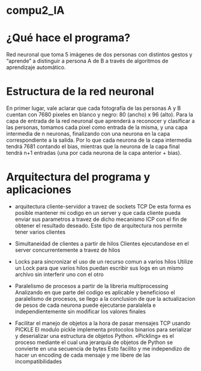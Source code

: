 # compu2_IA
# ¿Qué hace el programa? 
  Red neuronal que toma 5 imágenes de dos personas con distintos gestos y “aprende” a distinguir a persona A de B a través de algoritmos de aprendizaje automático. 
# Estructura de la red neuronal 
  En primer lugar, vale aclarar que cada fotografía de las personas A y B cuentan con 7680 pixeles en blanco y negro: 80 (ancho) x 96 (alto). Para la capa de entrada de la red neuronal que aprenderá a reconocer y clasificar a las personas, tomamos cada pixel como entrada de la misma, y una capa intermedia de n neuronas, finalizando con una neurona en la capa correspondiente a la salida. Por lo que cada neurona de la capa intermedia tendrá 7681 contando el bias, mientras que la neurona de la capa final tendrá n+1 entradas (una por cada neurona de la capa anterior + bias). 
# Arquitectura del programa y aplicaciones
  - arquitectura cliente-servidor a travez de sockets TCP
    De esta forma es posible mantener mi codigo en un server y que cada cliente pueda enviar sus parametros a travez de dicho mecanismo ICP con el fin de obtener el resultado deseado.
    Este tipo de arquitectura nos permite tener varios clientes

  - Simultaneidad de clientes a partir de hilos
    Clientes ejecutandose en el server concurrentemente a travez de hilos

  - Locks para sincronizar el uso de un recurso comun a varios hilos
    Utilize un Lock para que varios hilos puedan escribir sus logs en un mismo archivo
    sin interferir uno con el otro

  - Paralelismo de procesos a partir de la libreria multiprocessing 
    Analizando en que parte del codigo es aplicable y beneficioso el paralelismo de procesos, se llego a la conclusion de que la actualizacion de pesos de cada neurona puede ejecutarse paralalela e independientemente sin modificar los valores finales 

  - Facilitar el manejo de objetos a la hora de pasar mensajes TCP usando PICKLE
    El modulo pickle implementa protocolos binarios para serializar y deserializar una estructura de objetos Python. «Pickling» es el proceso mediante el cual una jerarquía de objetos de Python se convierte en una secuencia de bytes
    Esto facilito y me independizo de hacer un encoding de cada mensaje y me libere de las incompatibilidades

